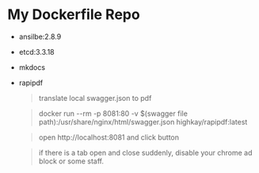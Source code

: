 # My Dockerfile Repo

- ansilbe:2.8.9
- etcd:3.3.18
- mkdocs
- rapipdf

  > translate local swagger.json to pdf

  > docker run --rm -p 8081:80 -v \$(swagger file path):/usr/share/nginx/html/swagger.json highkay/rapipdf:latest

  > open http://localhost:8081 and click button

  > if there is a tab open and close suddenly, disable your chrome ad block or some staff.
